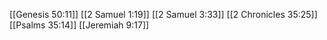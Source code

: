 [[Genesis 50:11]]
[[2 Samuel 1:19]]
[[2 Samuel 3:33]]
[[2 Chronicles 35:25]]
[[Psalms 35:14]]
[[Jeremiah 9:17]]
